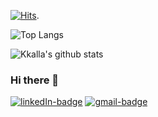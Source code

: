 [![Hits](https://hits.seeyoufarm.com/api/count/incr/badge.svg?url=https%3A%2F%2Fgithub.com%2Fkkalla&count_bg=%2379C83D&title_bg=%23555555&icon=&icon_color=%23E7E7E7&title=hits&edge_flat=false)](https://hits.seeyoufarm.com). 

![Top Langs](https://github-readme-stats.vercel.app/api/top-langs/?username=kkalla&layout=compact)  

![Kkalla's github stats](https://github-readme-stats.vercel.app/api?username=kkalla&show_icons=true&theme=radical)

### Hi there 👋

<!--
**kkalla/kkalla** is a ✨ _special_ ✨ repository because its `README.md` (this file) appears on your GitHub profile.

Here are some ideas to get you started:

- 🔭 I’m currently working on ...
- 🌱 I’m currently learning ...
- 👯 I’m looking to collaborate on ...
- 🤔 I’m looking for help with ...
- 💬 Ask me about ...
- 📫 How to reach me: ...
- 😄 Pronouns: ...
- ⚡ Fun fact: ...
-->

[![linkedIn-badge](https://img.shields.io/badge/-LinkedIn-blue?style=flat-square&logo=Linkedin&logoColor=white&link=https://www.linkedin.com/in/anjoon-lee-740944174/)](https://www.linkedin.com/in/anjoon-lee-740944174/)
[![gmail-badge](https://img.shields.io/badge/Gmail-d14836?style=flat-square&logo=Gmail&logoColor=white)](mailto:dkswns333@gmail.com)
